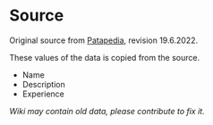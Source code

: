 # Source

Original source from [Patapedia](https://patapon.fandom.com/wiki/Class_Skills), revision 19.6.2022.

These values of the data is copied from the source.

* Name
* Description
* Experience

*Wiki may contain old data, please contribute to fix it.*
